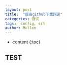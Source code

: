 ```yaml
---
layout: post
title:  "提高github下载网速"
categories: 测试
tags:  config, ssh
author: Mullen
---
```


* content
{:toc}


## TEST
 

